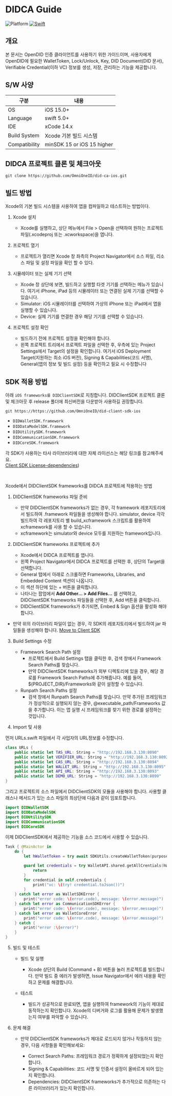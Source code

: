 # DIDCA Guide

![Platform](https://img.shields.io/cocoapods/p/SquishButton.svg?style=flat)
[![Swift](https://img.shields.io/badge/Swift-5-orange.svg?style=flat)](https://developer.apple.com/swift)

## 개요
본 문서는 OpenDID 인증 클라이언트를 사용하기 위한 가이드이며, 사용자에게 OpenDID에 필요한 WalletToken, Lock/Unlock, Key, DID Document(DID 문서), Verifiable Credential(이하 VC) 정보를 생성, 저장, 관리하는 기능을 제공합니다.


## S/W 사양
| 구분 | 내용                |
|------|----------------------------|
| OS  | iOS 15.0+|
| Language  | swift 5.0+|
| IDE  | xCode 14.x|
| Build System  | Xcode 기본 빌드 시스템 |
| Compatibility | minSDK 15 or iOS 15 higher  |

## DIDCA 프로젝트 클론 및 체크아웃
```git
git clone https://github.com/OmniOneID/did-ca-ios.git
```

## 빌드 방법
Xcode의 기본 빌드 시스템을 사용하여 앱을 컴파일하고 테스트하는 방법이다.
1. Xcode 설치
    - Xcode를 실행하고, 상단 메뉴에서 File > Open을 선택하여 원하는 프로젝트 파일(.xcodeproj 또는 .xcworkspace)을 엽니다.
2. 프로젝트 열기
    - 프로젝트가 열리면 Xcode 창 좌측의 Project Navigator에서 소스 파일, 리소스 파일 및 설정 파일을 확인 할 수 있다.
3. 시뮬레이터 또는 실제 기기 선택
    - Xcode 창 상단에 보면, 빌드하고 실행할 타겟 기기를 선택하는 메뉴가 있습니다. 여기서 iPhone, iPad 등의 시뮬레이터 또는 연결된 실제 기기를 선택할 수 있습니다.
    - Simulator: iOS 시뮬레이터를 선택하여 가상의 iPhone 또는 iPad에서 앱을 실행할 수 있습니다.
    - Device: 실제 기기를 연결한 경우 해당 기기를 선택할 수 있습니다.

4. 프로젝트 설정 확인
    - 빌드하기 전에 프로젝트 설정을 확인해야 합니다.
    - 왼쪽 프로젝트 트리에서 프로젝트 파일을 선택한 후, 우측에 있는 Project Settings에서 Target의 설정을 확인합니다. 여기서 iOS Deployment Target(지원하는 최소 iOS 버전), Signing & Capabilities(코드 서명), General(앱의 정보 및 빌드 설정) 등을 확인하고 필요 시 수정합니다


## SDK 적용 방법
아래 `iOS frameworks를 DIDClientSDK`로 지칭합니다.
DIDClientSDK 프로젝트 클론 및 체크아웃 후 release 폴더에 최신버전을 다운받아 사용하길 권장합니다.
```
git https://https://github.com/OmniOneID/did-client-sdk-ios
```
- `DIDWalletSDK.framework`
- `DIDDataModelSDK.framework`
- `DIDUtilitySDK.framework`
- `DIDCommunicationSDK.framework`
- `DIDCoreSDK.framework`

각 SDK가 사용하는 타사 라이브러리에 대한 자체 라이선스는 해당 링크를 참고해주세요. <br>
[Client SDK License-dependencies](https://github.com/OmniOneID/did-client-sdk-ios/blob/main/dependencies-license.md))

<br>

Xcode에서 DIDClientSDK frameworks를 DIDCA 프로젝트에 적용하는 방법
1. DIDClientSDK frameworks 파일 준비

    - 만약 DIDClientSDK frameworks가 없는 경우, 각 framework 레포지토리에서 빌드하여 .framework 파일들을 생성해야 합니다. simulator, device 각각 빌드하여 각 레포지토리 별 build_xcframework 스크립트를 활용하여 xcframework를 사용 할 수 있습니다.
    - xcframework는 simulator와 device 모두를 지원하는 framework입니다.

2. DIDClientSDK frameworks 프로젝트에 추가

    - Xcode에서 DIDCA 프로젝트를 엽니다.
    - 왼쪽 Project Navigator에서 DIDCA 프로젝트를 선택한 후, 상단의 Target을 선택합니다.
    - General 탭에서 아래로 스크롤하면 Frameworks, Libraries, and Embedded Content 섹션이 나옵니다.
    - 이 섹션 하단에 있는 + 버튼을 클릭합니다.
    - 나타나는 팝업에서 **Add Other... > Add Files...** 를 선택하고, DIDClientSDK frameworks 파일들을 선택한 후, Add 버튼을 클릭합니다.
    - DIDClientSDK frameworks가 추가되면, Embed & Sign 옵션을 활성화 해야 합니다.

- 만약 위의 라이브러리 파일이 없는 경우, 각 SDK의 레포지토리에서 빌드하여 jar 파일들을 생성해야 합니다.
[Move to Client SDK](https://github.com/OmniOneID/did-client-sdk-ios/tree/main)

3. Build Settings 수정

    - Framework Search Path 설정
        - 프로젝트에서 Build Settings 탭을 클릭한 후, 검색 창에서 Framework Search Paths를 찾습니다.
        - 만약 DIDClientSDK frameworks가 외부 디렉토리에 있을 경우, 해당 경로를 Framework Search Paths에 추가해줍니다. 예를 들어, $(PROJECT_DIR)/Frameworks와 같이 설정할 수 있습니다.
    - Runpath Search Paths 설정
        - 검색 창에서 Runpath Search Paths를 찾습니다. 만약 추가된 프레임워크가 정상적으로 실행되지 않는 경우, @executable_path/Frameworks 값을 추가합니다. 이는 앱 실행 시 프레임워크를 찾기 위한 경로를 설정하는 것입니다.

4. Import 및 사용

먼저 URLs.swift 파일에서 각 사업자의 URL정보를 수정합니다.
```swift
class URLs {
    public static let TAS_URL: String = "http://192.168.3.130:8090"
    public static let VERIFIER_URL: String = "http://192.168.3.130:8092"
    public static let CAS_URL: String = "http://192.168.3.130:8094"
    public static let WALLET_URL: String = "http://192.168.3.130:8095"
    public static let API_URL: String = "http://192.168.3.130:8093"
    public static let DEMO_URL: String = "http://192.168.3.130:8099"
}
```

그리고 프로젝트의 소스 파일에서 DIDClientSDK의 모듈을 사용해야 합니다. 사용할 클래스나 메서드가 있는 소스 파일의 최상단에 다음과 같이 임포트합니다.
```swift
import DIDWalletSDK
import DIDDataModelSDK
import DIDUtilitySDK
import DIDCommunicationSDK
import DIDCoreSDK
```
이제 DIDClientSDK에서 제공하는 기능을 소스 코드에서 사용할 수 있습니다. 
```swift
Task { @MainActor in
    do {
        let hWalletToken = try await SDKUtils.createWalletToken(purpose: WalletTokenPurposeEnum.LIST_VC, userId: Properties.getUserId()!)

        guard let credentials = try WalletAPI.shared.getAllCrentials(hWalletToken: hWalletToken) else {    
            return
        }
        for credential in self.credentials {
            print("vc: \(try! credential.toJson())")
        }
    } catch let error as WalletSDKError {
        print("error code: \(error.code), message: \(error.message)")
    } catch let error as CommunicationSDKError {
        print("error code: \(error.code), message: \(error.message)")
    } catch let error as WalletCoreError {
        print("error code: \(error.code), message: \(error.message)")
    } catch {
        print("error :\(error)")
    }
}
```

5. 빌드 및 테스트

    - 빌드 및 실행    
        - Xcode 상단의 Build (Command + B) 버튼을 눌러 프로젝트를 빌드합니다. 만약 빌드 중 에러가 발생하면, Issue Navigator에서 에러 내용을 확인하고 문제를 해결합니다.

    - 테스트
        - 빌드가 성공적으로 완료되면, 앱을 실행하여 framework의 기능이 제대로 동작하는지 확인합니다. Xcode의 디버거와 로그를 활용해 문제가 발생했는지 여부를 파악할 수 있습니다.

6. 문제 해결
    - 만약 DIDClientSDK frameworks가 제대로 로드되지 않거나 작동하지 않는 경우, 다음 사항들을 확인해보세요:

        - Correct Search Paths: 프레임워크 경로가 정확하게 설정되었는지 확인합니다.
        - Signing & Capabilities: 코드 서명 및 인증서 설정이 올바르게 되어 있는지 확인합니다.
        - Dependencies: DIDClientSDK frameworks가 추가적으로 의존하는 다른 라이브러리가 있는지 확인합니다.

